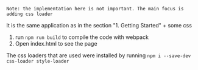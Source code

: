 `Note: the implementation here is not important. The main focus is adding css loader`

It is the same application as in the section "1. Getting Started" + some css

1. run `npm run build` to compile the code with webpack
2. Open index.html to see the page

The css loaders that are used were installed by running `npm i --save-dev css-loader style-loader`
